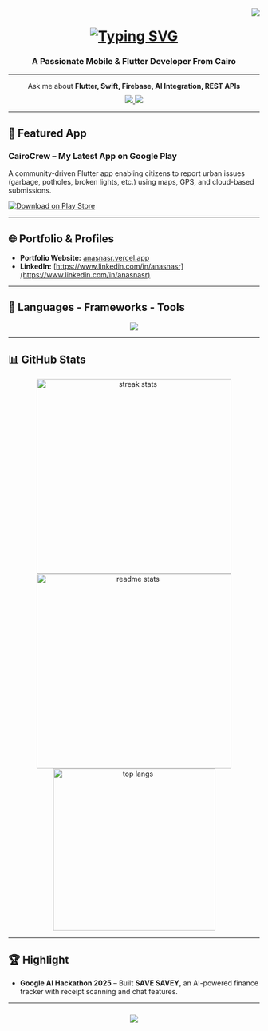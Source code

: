 <a href="https://visitorbadge.io/status?path=https%3A%2F%2Fgithub.com%2FAnasNasr-afk">
  <img align="right" src="https://api.visitorbadge.io/api/daily?path=https%3A%2F%2Fgithub.com%2FAnasNasr-afk&label=VISITORS&countColor=%23263759" />
</a>

<h1 align="center">
  <a href="https://git.io/typing-svg">
    <img src="https://readme-typing-svg.herokuapp.com?font=Fira+Code&weight=500&pause=1000&color=0E8058&center=true&vCenter=true&width=435&lines=Hi+There!%F0%9F%91%8B;I'm+Anas+Nasr!" alt="Typing SVG" />
  </a>
</h1>

<h3 align="center">A Passionate Mobile & Flutter Developer From Cairo</h3>

---

<div align="center">
  Ask me about <strong>Flutter, Swift, Firebase, AI Integration, REST APIs</strong>
</div>

<div align="center" style="margin-top: 10px;">
  <a href="mailto:anas.nasr132003@gmail.com">
    <img src="https://img.shields.io/badge/Gmail-333333?style=for-the-badge&logo=gmail&logoColor=red" target="_blank" />
  </a>
  <a href="https://www.linkedin.com/in/anas-nasr-8a9925255" target="_blank">
    <img src="https://img.shields.io/badge/LinkedIn-0077B5?style=for-the-badge&logo=linkedin&logoColor=white" />
  </a>
</div>

---

## 📱 Featured App

### **CairoCrew – My Latest App on Google Play**
A community-driven Flutter app enabling citizens to report urban issues (garbage, potholes, broken lights, etc.) using maps, GPS, and cloud-based submissions.  

[![Download on Play Store](https://img.shields.io/badge/Google%20Play-Download-brightgreen?logo=google-play)](https://play.google.com/store/apps/details?id=com.anasnasr.cairocrew)

---

## 🌐 Portfolio & Profiles
- **Portfolio Website:** [anasnasr.vercel.app](https://anasnasr.vercel.app)
- **LinkedIn:** [https://www.linkedin.com/in/anasnasr](https://www.linkedin.com/in/anasnasr)  

---

## 🚀 Languages - Frameworks - Tools

<div align="center">
  <a href="https://skillicons.dev">
    <img src="https://skillicons.dev/icons?i=dart,flutter,swift,firebase,git,github,vscode,figma,java,python,cs,tensorflow,html,css,javascript,mysql" />
  </a>
</div>

---

## 📊 GitHub Stats

<div align="center">
  <img width="390" src="https://streak-stats.demolab.com/?user=AnasNasr-afk&count_private=true&theme=react&border_radius=10" alt="streak stats"/>
  <img width="390" src="https://github-readme-stats.vercel.app/api?username=AnasNasr-afk&count_private=true&show_icons=true&theme=react&rank_icon=github&border_radius=10" alt="readme stats" />
  <br/>
  <img width="325" src="https://github-readme-stats.vercel.app/api/top-langs/?username=AnasNasr-afk&hide=HTML&langs_count=8&layout=compact&theme=react&border_radius=10&size_weight=0.5&count_weight=0.5&exclude_repo=github-readme-stats" alt="top langs" />
</div>

---

## 🏆 Highlight

- **Google AI Hackathon 2025** – Built **SAVE SAVEY**, an AI-powered finance tracker with receipt scanning and chat features.

---

<h3 align="center">
  <a href="https://git.io/typing-svg">
    <img src="https://readme-typing-svg.herokuapp.com?font=Righteous&size=25&center=true&vCenter=true&width=500&height=70&duration=4000&lines=Thanks+for+visiting!;+Check+out+my+apps+on+Google+Play!;+Let's+connect+and+collaborate!+%3A)" />
  </a>
</h3>
